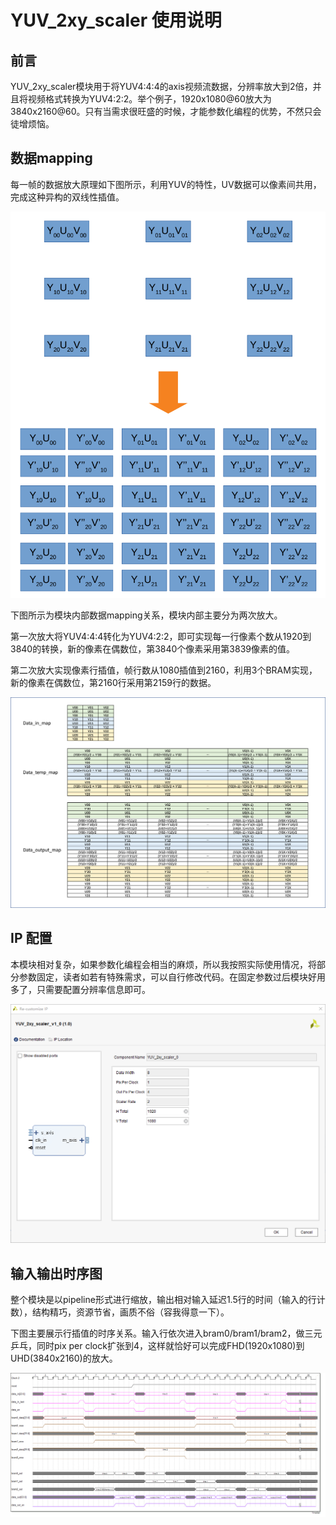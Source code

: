 # YUV_2xy_scaler 使用说明

## 前言

YUV_2xy_scaler模块用于将YUV4:4:4的axis视频流数据，分辨率放大到2倍，并且将视频格式转换为YUV4:2:2。举个例子，1920x1080@60放大为3840x2160@60。只有当需求很旺盛的时候，才能参数化编程的优势，不然只会徒增烦恼。

## 数据mapping

每一帧的数据放大原理如下图所示，利用YUV的特性，UV数据可以像素间共用，完成这种异构的双线性插值。

![scaler_map](YUV_2xy_scaler使用说明.assets/scaler_map.png)

下图所示为模块内部数据mapping关系，模块内部主要分为两次放大。

第一次放大将YUV4:4:4转化为YUV4:2:2，即可实现每一行像素个数从1920到3840的转换，新的像素在偶数位，第3840个像素采用第3839像素的值。

第二次放大实现像素行插值，帧行数从1080插值到2160，利用3个BRAM实现，新的像素在偶数位，第2160行采用第2159行的数据。

![scaler_map_temp](YUV_2xy_scaler使用说明.assets/scaler_map_temp.png)

## IP 配置

本模块相对复杂，如果参数化编程会相当的麻烦，所以我按照实际使用情况，将部分参数固定，读者如若有特殊需求，可以自行修改代码。在固定参数过后模块好用多了，只需要配置分辨率信息即可。

![ip_config](YUV_2xy_scaler使用说明.assets/ip_config.PNG)

## 输入输出时序图

整个模块是以pipeline形式进行缩放，输出相对输入延迟1.5行的时间（输入的行计数），结构精巧，资源节省，画质不俗（容我得意一下）。

下图主要展示行插值的时序关系。输入行依次进入bram0/bram1/bram2，做三元乒乓，同时pix per clock扩张到4，这样就恰好可以完成FHD(1920x1080)到UHD(3840x2160)的放大。

![line_gen](YUV_2xy_scaler使用说明.assets/line_gen.png)

